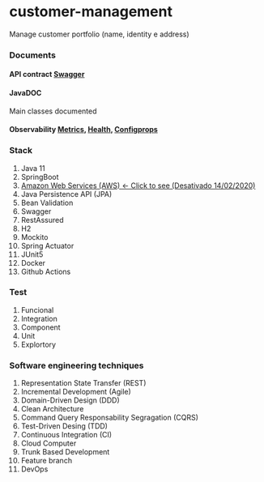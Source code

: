 # customer-management
Manage customer portfolio (name, identity e address)

### Documents

#### API contract [Swagger](http://ec2-3-128-170-234.us-east-2.compute.amazonaws.com/swagger-ui.html)
#### JavaDOC
 Main classes documented</dd>
#### Observability [Metrics](http://ec2-3-128-170-234.us-east-2.compute.amazonaws.com/actuator/metrics), [Health](http://ec2-3-128-170-234.us-east-2.compute.amazonaws.com/actuator/health), [Configprops](http://ec2-3-128-170-234.us-east-2.compute.amazonaws.com/actuator/health)

### Stack
1. Java 11
2. SpringBoot
3. [Amazon Web Services (AWS) <- Click to see (Desativado 14/02/2020)](http://ec2-3-128-170-234.us-east-2.compute.amazonaws.com/swagger-ui.html) 
4. Java Persistence API (JPA)
5. Bean Validation
6. Swagger
7. RestAssured
8. H2
9. Mockito
10. Spring Actuator
11. JUnit5
12. Docker
13. Github Actions

### Test
1. Funcional
2. Integration
3. Component
4. Unit
5. Explortory

### Software engineering techniques
1. Representation State Transfer (REST)
3. Incremental Development (Agile)
2. Domain-Driven Design (DDD)
3. Clean Architecture
4. Command Query Responsability Segragation (CQRS)
5. Test-Driven Desing (TDD)
6. Continuous Integration (CI)
7. Cloud Computer
8. Trunk Based Development
9. Feature branch
10. DevOps
